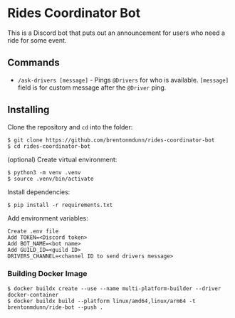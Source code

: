 # Rides Coordinator Bot

This is a Discord bot that puts out an announcement for users who need a ride for some event.

## Commands
- `/ask-drivers [message]` - Pings `@Drivers` for who is available. `[message]` field is for custom message after the `@Driver` ping.

## Installing
Clone the repository and `cd` into the folder:
```
$ git clone https://github.com/brentonmdunn/rides-coordinator-bot
$ cd rides-coordinator-bot
```

(optional) Create virtual environment:
```
$ python3 -m venv .venv
$ source .venv/bin/activate
```

Install dependencies:
```
$ pip install -r requirements.txt
```

Add environment variables:
```
Create .env file
Add TOKEN=<Discord token>
Add BOT_NAME=<bot name>
Add GUILD_ID=<guild ID>
DRIVERS_CHANNEL=<channel ID to send drivers message>
```

### Building Docker Image 
```
$ docker buildx create --use --name multi-platform-builder --driver docker-container
$ docker buildx build --platform linux/amd64,linux/arm64 -t brentonmdunn/ride-bot --push .
```